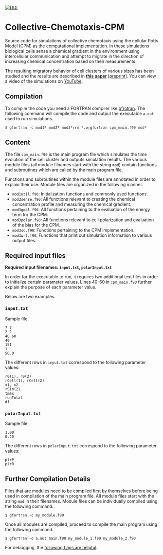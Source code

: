 [![DOI](https://zenodo.org/badge/DOI/10.5281/zenodo.54980.svg)](https://doi.org/10.5281/zenodo.54980)

# Collective-Chemotaxis-CPM

Source code for simulations of collective chemotaxis using the cellular Potts Model (CPM) as the computational implementation. In these simulations biological cells sense a chemical gradient in the environment using intercellular communication and attempt to migrate in the direction of increasing chemical concentration based on their measurements.

The resulting migratory behavior of cell clusters of various sizes has been studied and the results are described in [**this paper**](http://www.cell.com/biophysj/abstract/S0006-3495(16)30523-9) [[preprint](http://arxiv.org/abs/1605.00712)].
You can view a video of the simulations on [YouTube](https://www.youtube.com/watch?v=pqYDWho2HR0).


## Compilation

To compile the code you need a FORTRAN compiler like [gfrotran](https://gcc.gnu.org/fortran/). The following command will compile the code and output the executable `a.out` used to run simulations.

`$ gfortran -c mod1* mod2* mod3*;rm *.o;gfortran cpm_main.f90 mod*`

## Content

The file `cpm_main.f90` is the main program file which simulates the time evolution of the cell cluster and outputs simulation results. The various module files (all module filnames start with the string `mod`) contain functions and subroutines which are called by the main program file.

Functions and subroutines within the module files are annotated in order to explain their use. Module files are organized in the following manner.
- `mod1util.f90`: Initialization functions and commonly used functions.
- `mod2sense.f90`: All functions relevant to creating the chemical concentration profile and measuring the chemical gradient.
- `mod3goal.f90`: All functions pertaining to the evaluation of the energy term for the CPM.
- `mod3polar.f90`: All functions relevant to cell polarization and evaluation of the bias for the CPM.
- `mod3sc.f90`: Functions pertaining to the CPM implementation.
- `mod3wrt.f90`: Functions that print out simulation information to various output files.

## Required input files

**Required input filenames: `input.txt`, `polarInput.txt`**

In order for the executable to run, it requires two additional text files in order to initialize certain parameter values. Lines 40-60 in `cpm_main.f90` further explain the purpose of each parameter value.

Below are two examples.

### `input.txt`

Sample file:
```
7 7
2 2
40 60
40
151
1
50.0
```

The different rows in `input.txt` correspond to the following parameter values:
```
r0(1), r0(2)
rCell(1), rCell(2)
x1, x2
rSim(2)
tmax
runTotal
df
```

### `polarInput.txt`

Sample file:
```
1.00
0.20
```

The different rows in `polarInput.txt` correspond to the following parameter values:
```
plrP
plrR
```

## Further Compilation Details

Files that are modules need to be compiled first by themselves before being used in compilation of the main program file. All module files start with the string `mod` in their filenames.
Module files can be individually compiled using the following command:

`$ gfortran -c my_module.f90`

Once all modules are compiled, proceed to compile the main program using the following command.

`$ gfortran -o a.out main.f90 my_module_1.f90 my_module_2.f90 `

For debugging, the [following flags are helpful](http://stackoverflow.com/questions/3676322/what-flags-do-you-set-for-your-gfortran-debugger-compiler-to-catch-faulty-code).
